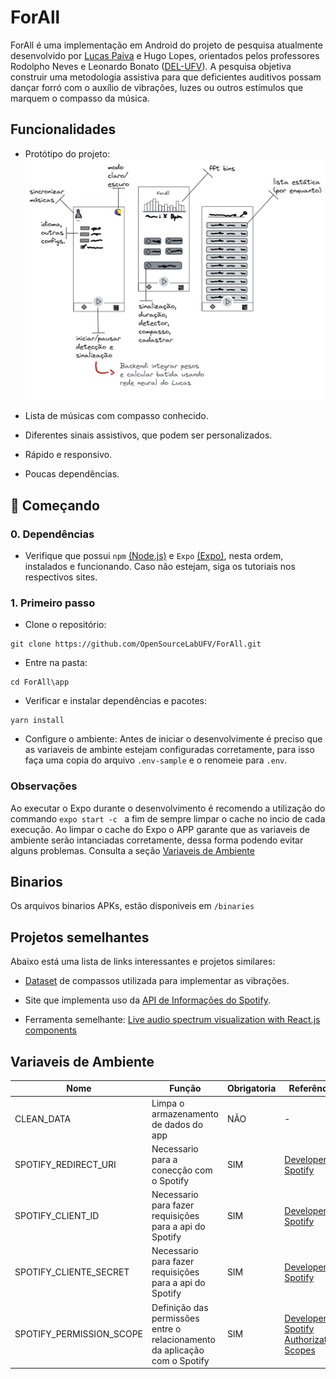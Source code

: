 # ForAll

ForAll é uma implementação em Android do projeto de pesquisa atualmente desenvolvido por [Lucas Paiva](https://github.com/lucas-fpaiva) e Hugo Lopes, orientados pelos professores Rodolpho Neves e Leonardo Bonato ([DEL-UFV](https://del.ufv.br/docentes-2/)). A pesquisa objetiva construir uma metodologia assistiva para que deficientes auditivos possam dançar forró com o auxílio de vibrações, luzes ou outros estímulos que marquem o compasso da música.

## Funcionalidades

- Protótipo do projeto:
![Prototipo excalidraw da ui e requerimentos do projeto](https://raw.githubusercontent.com/OpenSourceLabUFV/ForAll/v0/prototipo_rapido.png)


- Lista de músicas com compasso conhecido.
- Diferentes sinais assistivos, que podem ser personalizados.
- Rápido e responsivo.
- Poucas dependências.

## 🚀 Começando

### 0. Dependências
- Verifique que possui ```npm``` [(Node.js)](https://nodejs.org/en/) e ```Expo``` [(Expo)](https://expo.dev/), nesta ordem, instalados e funcionando. Caso não estejam, siga os tutoriais nos respectivos sites.

### 1. Primeiro passo

- Clone o repositório:
```
git clone https://github.com/OpenSourceLabUFV/ForAll.git
```

- Entre na pasta:
```
cd ForAll\app
```

- Verificar e instalar dependências e pacotes:
```
yarn install
```

- Configure o ambiente:
Antes de iniciar o desenvolvimente é preciso que as variaveis de ambinte estejam configuradas corretamente, para isso faça uma copia do arquivo ```.env-sample``` e o renomeie para ```.env```. 

### Observações
Ao executar o Expo durante o desenvolvimento é recomendo a utilização do commando ```expo start -c ``` a fim de sempre limpar o cache no incio de cada execução. Ao limpar o cache do Expo o APP garante que as variaveis de ambiente serão intanciadas corretamente, dessa forma podendo evitar alguns problemas. Consulta a seção [Variaveis de Ambiente](#Variaveis-de-Ambiente)


## Binarios
Os arquivos binarios APKs, estão disponiveis em ```/binaries```

## Projetos semelhantes

Abaixo está uma lista de links interessantes e projetos similares:

- [Dataset](https://github.com/lucas-fpaiva/Forroset) de compassos utilizada para implementar as vibrações.

- Site que implementa uso da [API de Informações do Spotify](https://glitch.com/edit/#!/spotify-audio-analysis).

- Ferramenta semelhante: [Live audio spectrum visualization with React.js components](
https://github.com/matt-eric/web-audio-fft-visualization-with-react-hooks.git)

## Variaveis de Ambiente

|Nome   |Função   |Obrigatoria | Referência
|---|---|---|---|
|  CLEAN_DATA | Limpa o armazenamento de dados do app  |  NÃO | - |
|  SPOTIFY_REDIRECT_URI | Necessario para a conecção com o Spotify | SIM | [Developer Spotify](https://developer.spotify.com/)
|  SPOTIFY_CLIENT_ID | Necessario para fazer requisições para a api do Spotify | SIM | [Developer Spotify](https://developer.spotify.com/)
|  SPOTIFY_CLIENTE_SECRET | Necessario para fazer requisições para a api do Spotify | SIM | [Developer Spotify](https://developer.spotify.com/)
|  SPOTIFY_PERMISSION_SCOPE |  Definição das permissões entre o relacionamento da aplicação com o Spotify | SIM | [Developer Spotify Authorization Scopes](https://developer.spotify.com/documentation/general/guides/authorization/scopes/)